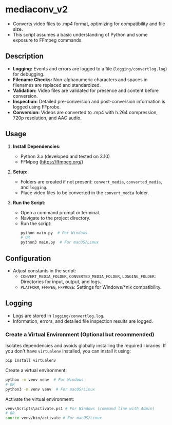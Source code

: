 # mediaconv_v2

- Converts video files to .mp4 format, optimizing for compatibility and file size.
- This script assumes a basic understanding of Python and some exposure to FFmpeg commands.

## Description

- **Logging:** Events and errors are logged to a file (`logging/convertlog.log`) for debugging.
- **Filename Checks:** Non-alphanumeric characters and spaces in filenames are replaced and standardized.
- **Validation:** Video files are validated for presence and content before conversion.
- **Inspection:** Detailed pre-conversion and post-conversion information is logged using FFprobe.
- **Conversion:** Videos are converted to .mp4 with h.264 compression, 720p resolution, and AAC audio.


## Usage

1. **Install Dependencies:**

    - Python 3.x (developed and tested on 3.10)
    - FFMpeg (https://ffmpeg.org/)

2. **Setup:**
   - Folders are created if not present: `convert_media`, `converted_media`, and `logging`.
   - Place video files to be converted in the `convert_media` folder.

3. **Run the Script:**
   - Open a command prompt or terminal.
   - Navigate to the project directory.
   - Run the script:
     ```bash
     python main.py  # For Windows
     # OR
     python3 main.py  # For macOS/Linux
     ```

## Configuration

- Adjust constants in the script:
  - `CONVERT_MEDIA_FOLDER`, `CONVERTED_MEDIA_FOLDER`, `LOGGING_FOLDER`: Directories for input, output, and logs.
  - `PLATFORM`, `FFMPEG`, `FFPROBE`: Settings for Windows/*nix compatibility.

## Logging

- Logs are stored in `logging/convertlog.log`.
- Information, errors, and detailed file inspection results are logged.

### Create a Virtual Environment (Optional but recommended)

Isolates dependencies and avoids globally installing the required libraries.
If you don't have `virtualenv` installed, you can install it using:

```bash
pip install virtualenv
```

Create a virtual environment:

```bash
python -m venv venv  # For Windows
# OR
python3 -m venv venv  # For macOS/Linux
```

Activate the virtual environment:

```bash
venv\Scripts\activate.ps1 # For Windows (command line with Admin)
# OR
source venv/bin/activate # For macOS/Linux
```